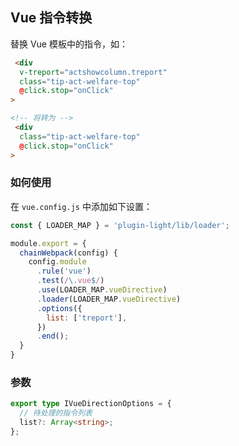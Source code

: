## Vue 指令转换


替换 Vue 模板中的指令，如：

```html
 <div
  v-treport="actshowcolumn.treport"
  class="tip-act-welfare-top"
  @click.stop="onClick"
>

<!-- 将转为 -->
 <div
  class="tip-act-welfare-top"
  @click.stop="onClick"
>
```

### 如何使用

在 `vue.config.js` 中添加如下设置：

```js
const { LOADER_MAP } = 'plugin-light/lib/loader';

module.export = {
  chainWebpack(config) {
    config.module
      .rule('vue')
      .test(/\.vue$/)
      .use(LOADER_MAP.vueDirective)
      .loader(LOADER_MAP.vueDirective)
      .options({
        list: ['treport'],
      })
      .end();
  }
}
```

### 参数

```ts
export type IVueDirectionOptions = {
  // 待处理的指令列表
  list?: Array<string>;
};
```
